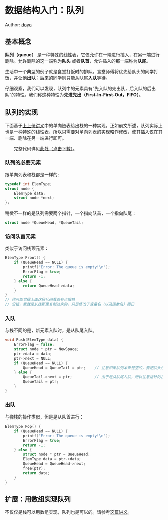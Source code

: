 # 数据结构入门：队列

Author: [doyo](https://github.com/doyo2024)

## 基本概念

**队列（queue）** 是一种特殊的线性表，它仅允许在一端进行插入，在另一端进行删除。允许删除的这一端称为**队头** 或者**队首**，允许插入的那一端称为**队尾**。

生活中一个典型的例子就是食堂打饭时的排队。食堂师傅将优先给队头的同学打饭，并让他**出队**；后来的同学则只能从队尾**入队**等待。

仔细观察，我们可以发现，队列中的元素具有“先入队的先出队，后入队的后出队”的特性。我们称这种特性为**先进先出（First-In-First-Out，FIFO）**。

## 队列的实现

下面基于[上上份讲义](https://ucas-ctf.github.io/posts/ds_s1)中的单向链表给出栈的一种实现。正如前文所述，队列实际上也是一种特殊的线性表，所以只需要对单向列表的实现略作修改，使其插入仅在其一端、删除在另一端进行即可。

&emsp;&emsp;完整代码详见<a href="https://ucas-ctf.github.io/posts/code/ds_s3/queue.c" download="queue.c">此处（点击下载）</a>。

### 队列的必要元素

跟单向列表和栈都是一样的;

```c
typedef int ElemType;
struct node {
    ElemType data;
    struct node *next;
};
```

稍微不一样的是队列需要两个指针，一个指向队首，一个指向队尾：

```c
struct node *QueueHead, *QueueTail;
```

### 访问队首元素

类似于访问栈顶元素：

```c
ElemType Front() {
    if (QueueHead == NULL) {
        printf("Error: The queue is empty!\n");
        ErrorFlag = true;
        return -1;
    } else {
        return QueueHead->data;
    }
}
// 你可能觉得上面这段代码看着有点眼熟
// 没错，我就是从栈那里复制过来的，只是修改了变量名（以及函数名）而已
```

### 入队

与栈不同的是，新元素入队时，是从队尾入队。

```c
void Push(ElemType data) {
    ErrorFlag = false;
    struct node * ptr = NewSpace;
    ptr->data = data;
    ptr->next = NULL;
    if (QueueHead == NULL) {
    	QueueHead = QueueTail = ptr;    // 注意如果队列本来是空的，要把队头也指向新元素
	} else {
		QueueTail->next = ptr;          // 由于是从队尾入队，所以注意指针的指向
		QueueTail = ptr;                    
	}
}
```

### 出队

与弹栈的操作类似，但是是从队首进行：

```c
ElemType Pop() {
    if (QueueHead == NULL) {
        printf("Error: The queue is empty!\n");
        ErrorFlag = true;
        return -1;
    } else {
        struct node * ptr = QueueHead;
        ElemType data = ptr->data;
        QueueHead = QueueHead->next;
        free(ptr);
        return data;
    }
}
```

## 扩展：用数组实现队列

不仅仅是栈可以用数组实现，队列也是可以的。请参考[这篇讲义](https://ucas-ctf.github.io/posts/ds_ex2)。